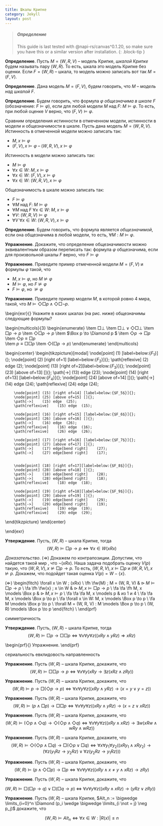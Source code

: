 ```yaml
---
title: Шкалы Крипке
category: Jekyll
layout: post
---
```



> ##### Определение
>
> This guide is last tested with @napi-rs/canvas^0.1.20, so make sure you have
> this or a similar version after installation.
{: .block-tip }


**Определение**. Пусть $M = (W, R, V)$ – модель Крипке, *шкалой Крипке* будем называть  пару $(W, R)$.
То есть, шкала это модель Крипке без оценки. Если $F = (W, R)$ – шкала, то модель можно записать вот так $M = (F, V)$.

**Определение**. Дана модель $M = (F, V)$, будем говорить, что $M$ – *модель над шкалой* $F$.

**Определение**. Будем говорить, что формула $\varphi$ *общезначима в шкале* $F$ (обозначение: $F \models \varphi$), если для любой модели $M$ над $F$: $M \models \varphi$. То есть, при любой оценке $V$ верно, что $(F, V) \models \varphi$.  

Сравним определения истинности в отмеченном модели, истинности в модели и общезначимости в шкале. Пусть дана модель $M = (W, R, V)$. Истинность в отмеченной модели можно записать так:  
- $M, x \models \varphi$
- $(F, V), x \models \varphi$
– $(W, R, V), x \models \varphi$
	
Истинность в модели можно записать так:
- $M \models \varphi$
- $\forall x \in W$: $M, x \models \varphi$
- $\forall x \in W$: $(F, V), x \models \varphi$
- $\forall x \in W$: $(W, R, V), x \models \varphi$

Общезначимость в шкале можно записать так:
- $F \models \varphi$
- $\forall M$ над $F$: $M \models \varphi$
- $\forall M$ над $F$ $\forall x \in W$: $M, x \models \varphi$
- $\forall V$: $(W, R, V) \models \varphi$
- $\forall V$ $\forall x \in W$: $(W, R, V), x \models \varphi$ 	

**Определение**. Будем говорить, что формула является *общезначимой*, если она общезначима в любой модели, то есть, $\forall M: M \models \varphi$. 

**Упражнение**. Докажите, что определение общезначимости можно эквивалентным образом переписать так: формула $\varphi$ общезначима, если для произвольной шкалы $F$ верно, что $F \models \varphi$ 	

**Упражнение**. Приведите пример отмеченной модели $M = (F, V)$ и формулы $\varphi$ такой, что
- $M, x \models \varphi$, но  $M \not \models \varphi$
- $M \models \varphi$, но $F \not \models \varphi$
- $F \models \varphi$, но $\not \models \varphi$


**Упражнение**. Приведите пример модели $M$, в которой ровно 4 мира, такой, что $M \models \Diamond \Box p \wedge  \Diamond \Box \neg p$.



\begin{exr}{} Укажите в каких шкалах (на рис. ниже) общезначимы следующие формулы?

\begin{multicols}{3}
\begin{enumerate}
\item $\Box \bot$
\item $\Box \bot \vee \Diamond \Box \bot$
\item $\Box p \to p$
\item $\Diamond \Box p \to p$
\item $\Box p \to \Diamond p $
\item $\Diamond p \to \Box p$
\item $\Diamond p \equiv \Box p$	
\item $p \equiv \Box \Box p$
\item $\Diamond (\Box p \to p)$
\end{enumerate}
\end{multicols}

\begin{center}
\begin{tikzpicture}[modal]
		\node[point] (1) [label=below:{$F_1$}]{};
		\node[point] (2) [right of=1] [label=below:{$F_2$}]{};
		\path[reflexive]   (2) edge (2);
		\node[point] (13) [right of=2][label=below:{$F_3$}]{};
		\node[point] (23) [above of=13] []{};
		\path[->]    (13) edge  (23);
		\node[point] (14) [right of=13] [label=below:{$F_4$}]{};
		\node[point] (24) [above of=14] []{};
		\path[->]    (14) edge  (24);
		\path[reflexive]   (24) edge (24);

		\node[point] (15) [right of=14] [label=below:{$F_5$}]{};
		\node[point] (25) [above of=15] []{};
		\path[->]    (15) edge  (25);
		\path[reflexive]    (15) edge  (15);

		\node[point] (16) [right of=15] [label=below:{$F_6$}]{};
		\node[point] (26) [above of=16] []{};
		\path[->]    (16) edge  (26);
		\path[reflexive]    (16) edge  (16);
		\path[reflexive]    (26) edge  (26);

		\node[point] (17) [right of=16] [label=below:{$F_7$}]{};
		\node[point] (27) [above of=17] []{};
		\path[->]    (17) edge[bend right]    (27);
		\path[->]    (27) edge[bend right]    (17);
	

		\node[point] (18) [right of=17][label=below:{$F_8$}]{};
		\node[point] (28) [above of=18] []{};
		\path[->]    (18) edge[bend right]    (28);
		\path[->]    (28) edge[bend right]    (18);
		\path[reflexive]    (18) edge  (18);

		\node[point] (19) [right of=18][label=below:{$F_9$}]{};
		\node[point] (29) [above of=19] []{};
		\path[->]    (19) edge[bend right]    (29);
		\path[->]    (29) edge[bend right]    (19);
		\path[reflexive]    (19) edge  (19);
		\path[reflexive]    (29) edge  (29);
\end{tikzpicture}
\end{center}

\end{exr}


**Утверждение**. Пусть, $(W,R)$ – шкала Крипке, тогда
$$(W,R) \models \Box p \to p \iff \forall x \in W (xRx)$$		

 *Доказательство*. ($\Rightarrow$) Докажем по контрапозиции. Допустим, что найдется такой мир , что $\neg (xRx)$. Наша задача подобрать оценку $V(p)$ такую, что   $(W,R,V), x \not \models \Box p \to p$. То есть, $(W,R,V), x  \models \Box p$  и $(W,R,V), x  \not \models  p$. Докажем, что подойдет такая оценка $V(p)= W - \{x\}$.

($\Leftarrow$) 
\begin{fitch}
\forall x \in W \; (xRx) \\
\fh \fw{M} \; M = (W, R, V) & $\rhd \; M \models \Box p \to p$ \\
\fa \fh \fw{x} \; x \in W & $\rhd \; M, x \models \Box p \to p$ \\
\fa \fa \fh M, x \models \Box p & $\rhd \; M, x \models p$ \\
\fa \fa \fa  M, x \models p & из 1 и 4 \\ 
\fa \fa M, x \models \Box p \to p \\
\fa \forall x \in W: M, x \models \Box p \to p \\
\fa M \models \Box p \to p \\
\forall M  = (W, R, V) : M \models \Box p \to p \\
(W, R) \models \Box p \to p
\end{fitch} \\
\end{prf}


симметричность

**Утверждение**. Пусть, $(W,R)$ – шкала Крипке, тогда
$$(W,R) \models \Box p \to \Box \Box p \iff \forall x \forall y \forall z ((xRy \wedge yRz) \Rightarrow xRz)$$		

\begin{prf}{} Упражнение. 
\end{prf}

сериальность
евклидовость
направленность

**Упражнение**.  Пусть $(W,R)$ – шкала Крипке, докажите, что 
$$(W, R) \models \Box \Box p \to p \Leftrightarrow \forall x \forall y ( xRy \to \exists z (xRz  \wedge zRy))$$

**Упражнение**. Пусть $(W,R)$ – шкала Крипке, докажите, что 
$$(W, R) \models p \to \Box(\Diamond p \to p) \Leftrightarrow \forall x \forall y \forall z ((xRy \wedge yRz) \to (x=y \vee y=z))$$

**Упражнение**. Пусть $(W,R)$ – шкала Крипке, докажите, что 
$$(W, R) \models (p \wedge \Box p) \to \Box \Box p \Leftrightarrow \forall x \forall y \forall z ((xRy \wedge yRz) \to (x=z \vee xRz))$$

**Упражнение**. Пусть $(W,R)$ – шкала Крипке, докажите, что 
$$(W, R) \models (\Diamond p \wedge \Diamond q) \to \Diamond (\Diamond p \wedge \Diamond q) \Leftrightarrow \forall x \forall y \forall z( (xRy \wedge xRz) \to \exists w (xRw \wedge wRy \wedge wRz))$$

**Упражнение**. Пусть $(W,R)$ – шкала Крипке, докажите, что 
$$(W, R) \models \Diamond (\Diamond p \wedge \Box q) \to \Box (\Diamond p \vee \Box q) \Leftrightarrow \forall x \forall y_1 \forall y_2 ( (xRy_1 \wedge xRy_2) \to ( \forall z( y_1Rz \to y_2Rz) \vee \forall z( y_2Rz \to y_1Rz) ))$$

**Упражнение**. Пусть $(W,R)$ – шкала Крипке, докажите, что 
$$(W, R) \models (p \wedge \Diamond \Box p) \to \Box p \Leftrightarrow  \forall x \forall y \forall z( (xRy \wedge x \not =y \wedge xRz) \to zRy)$$

**Упражнение**. Пусть $(W,R)$ – шкала Крипке, докажите, что 

$(W, R) \models \Box (\Box p \to q) \vee \Box  (\Box q \to p)$ ⇔ $\forall x \forall y \forall z ( (xRy \wedge xRz) \to (yRz \vee zRy))$

**Упражнение**. Пусть $(W,R)$ – шкала Крипке, $Alt_n := \bigwedge \limits_{i=0}^n  \Diamond (p_i \wedge \bigwedge \limits_{i \not = j} \neg p_j)$ докажите, что 

$$(W, R) \models Alt_n \Leftrightarrow  \forall x \in W: |R(x)| \leq n$$ 
